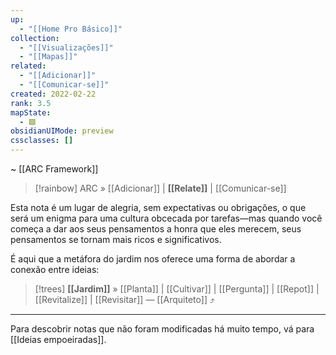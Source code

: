 ```yaml
---
up:
  - "[[Home Pro Básico]]"
collection:
  - "[[Visualizações]]"
  - "[[Mapas]]"
related:
  - "[[Adicionar]]"
  - "[[Comunicar-se]]"
created: 2022-02-22
rank: 3.5
mapState:
  - 🟩
obsidianUIMode: preview
cssclasses: []
---
```

~ [[ARC Framework]] 

> [!rainbow] ARC » [[Adicionar]] | **[[Relate]]** | [[Comunicar-se]] 

Esta nota é um lugar de alegria, sem expectativas ou obrigações, o que será um enigma para uma cultura obcecada por tarefas—mas quando você começa a dar aos seus pensamentos a honra que eles merecem, seus pensamentos se tornam mais ricos e significativos.

É aqui que a metáfora do jardim nos oferece uma forma de abordar a conexão entre ideias:

> [!trees] **[[Jardim]]** » [[Planta]] | [[Cultivar]] | [[Pergunta]] | [[Repot]] | [[Revitalize]] | [[Revisitar]] — [[Arquiteto]] ⤴️

---

Para descobrir notas que não foram modificadas há muito tempo, vá para [[Ideias empoeiradas]].